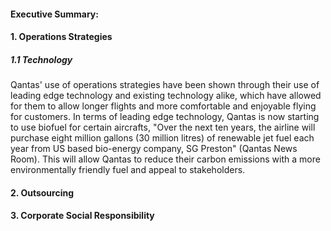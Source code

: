 

#### Executive Summary:



#### 1. Operations Strategies



##### 1.1 Technology

Qantas' use of operations strategies have been shown through their use of leading edge technology and existing technology alike, which have allowed for them to allow longer flights and more comfortable and enjoyable flying for customers. In terms of leading edge technology, Qantas is now starting to use biofuel for certain aircrafts, "Over the next ten years, the airline will purchase eight million gallons (30 million litres) of renewable jet fuel each year from US based bio-energy company, SG Preston" (Qantas News Room). This will allow Qantas to reduce their carbon emissions with a more environmentally friendly fuel and appeal to stakeholders. 

#### 2. Outsourcing



#### 3. Corporate Social Responsibility



